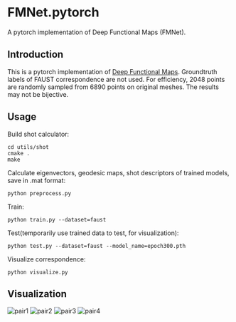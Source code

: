 # FMNet.pytorch
A pytorch implementation of Deep Functional Maps (FMNet).

## Introduction
This is a pytorch implementation of [Deep Functional Maps](https://arxiv.org/abs/1704.08686). Groundtruth labels of FAUST correspondence are not used. For efficiency, 2048 points are randomly sampled from 6890 points on original meshes. The results may not be bijective.

## Usage
Build shot calculator:
~~~
cd utils/shot
cmake .
make
~~~
Calculate eigenvectors, geodesic maps, shot descriptors of trained models, save in .mat format:
~~~
python preprocess.py
~~~
Train:
~~~
python train.py --dataset=faust
~~~
Test(temporarily use trained data to test, for visualization):
~~~
python test.py --dataset=faust --model_name=epoch300.pth
~~~
Visualize correspondence:
~~~
python visualize.py
~~~

## Visualization
![pair1](https://github.com/BlankCheng/FMNet.pytorch/raw/master/imgs/ScreenCapture_2020-02-17-13-23-52.png)
![pair2](https://github.com/BlankCheng/FMNet.pytorch/raw/master/imgs/ScreenCapture_2020-02-17-13-25-17.png)
![pair3](https://github.com/BlankCheng/FMNet.pytorch/raw/master/imgs/kpnet_1.png)
![pair4](https://github.com/BlankCheng/FMNet.pytorch/raw/master/imgs/kpnet_2.png)
